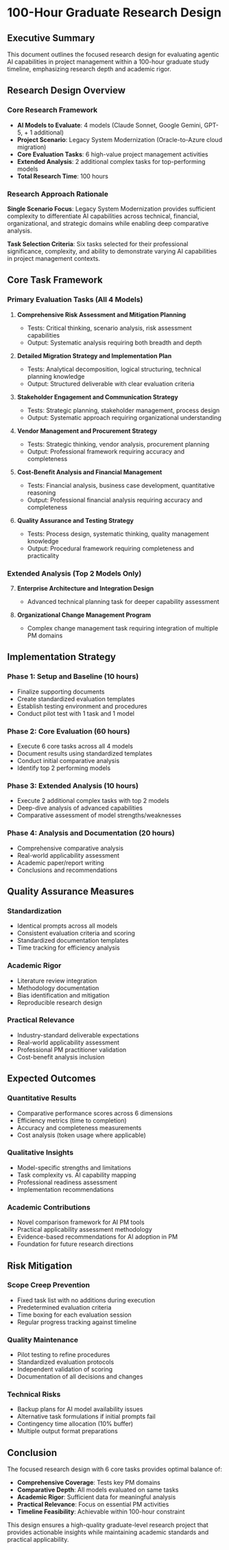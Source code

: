 # 100-Hour Graduate Research Design

## Executive Summary
This document outlines the focused research design for evaluating agentic AI capabilities in project management within a 100-hour graduate study timeline, emphasizing research depth and academic rigor.

## Research Design Overview

### Core Research Framework
- **AI Models to Evaluate**: 4 models (Claude Sonnet, Google Gemini, GPT-5, + 1 additional)
- **Project Scenario**: Legacy System Modernization (Oracle-to-Azure cloud migration)
- **Core Evaluation Tasks**: 6 high-value project management activities
- **Extended Analysis**: 2 additional complex tasks for top-performing models
- **Total Research Time**: 100 hours

### Research Approach Rationale
**Single Scenario Focus**: Legacy System Modernization provides sufficient complexity to differentiate AI capabilities across technical, financial, organizational, and strategic domains while enabling deep comparative analysis.

**Task Selection Criteria**: Six tasks selected for their professional significance, complexity, and ability to demonstrate varying AI capabilities in project management contexts.

## Core Task Framework

### Primary Evaluation Tasks (All 4 Models)
1. **Comprehensive Risk Assessment and Mitigation Planning**
   - Tests: Critical thinking, scenario analysis, risk assessment capabilities
   - Output: Systematic analysis requiring both breadth and depth

2. **Detailed Migration Strategy and Implementation Plan**
   - Tests: Analytical decomposition, logical structuring, technical planning knowledge
   - Output: Structured deliverable with clear evaluation criteria

3. **Stakeholder Engagement and Communication Strategy**
   - Tests: Strategic planning, stakeholder management, process design
   - Output: Systematic approach requiring organizational understanding

4. **Vendor Management and Procurement Strategy**
   - Tests: Strategic thinking, vendor analysis, procurement planning
   - Output: Professional framework requiring accuracy and completeness

5. **Cost-Benefit Analysis and Financial Management**
   - Tests: Financial analysis, business case development, quantitative reasoning
   - Output: Professional financial analysis requiring accuracy and completeness

6. **Quality Assurance and Testing Strategy**
   - Tests: Process design, systematic thinking, quality management knowledge
   - Output: Procedural framework requiring completeness and practicality

### Extended Analysis (Top 2 Models Only)
7. **Enterprise Architecture and Integration Design**
   - Advanced technical planning task for deeper capability assessment

8. **Organizational Change Management Program**
   - Complex change management task requiring integration of multiple PM domains

## Implementation Strategy

### Phase 1: Setup and Baseline (10 hours)
- Finalize supporting documents
- Create standardized evaluation templates
- Establish testing environment and procedures
- Conduct pilot test with 1 task and 1 model

### Phase 2: Core Evaluation (60 hours)
- Execute 6 core tasks across all 4 models
- Document results using standardized templates
- Conduct initial comparative analysis
- Identify top 2 performing models

### Phase 3: Extended Analysis (10 hours)
- Execute 2 additional complex tasks with top 2 models
- Deep-dive analysis of advanced capabilities
- Comparative assessment of model strengths/weaknesses

### Phase 4: Analysis and Documentation (20 hours)
- Comprehensive comparative analysis
- Real-world applicability assessment
- Academic paper/report writing
- Conclusions and recommendations

## Quality Assurance Measures

### Standardization
- Identical prompts across all models
- Consistent evaluation criteria and scoring
- Standardized documentation templates
- Time tracking for efficiency analysis

### Academic Rigor
- Literature review integration
- Methodology documentation
- Bias identification and mitigation
- Reproducible research design

### Practical Relevance
- Industry-standard deliverable expectations
- Real-world applicability assessment
- Professional PM practitioner validation
- Cost-benefit analysis inclusion

## Expected Outcomes

### Quantitative Results
- Comparative performance scores across 6 dimensions
- Efficiency metrics (time to completion)
- Accuracy and completeness measurements
- Cost analysis (token usage where applicable)

### Qualitative Insights
- Model-specific strengths and limitations
- Task complexity vs. AI capability mapping
- Professional readiness assessment
- Implementation recommendations

### Academic Contributions
- Novel comparison framework for AI PM tools
- Practical applicability assessment methodology
- Evidence-based recommendations for AI adoption in PM
- Foundation for future research directions

## Risk Mitigation

### Scope Creep Prevention
- Fixed task list with no additions during execution
- Predetermined evaluation criteria
- Time boxing for each evaluation session
- Regular progress tracking against timeline

### Quality Maintenance
- Pilot testing to refine procedures
- Standardized evaluation protocols
- Independent validation of scoring
- Documentation of all decisions and changes

### Technical Risks
- Backup plans for AI model availability issues
- Alternative task formulations if initial prompts fail
- Contingency time allocation (10% buffer)
- Multiple output format preparations

## Conclusion

The focused research design with 6 core tasks provides optimal balance of:
- **Comprehensive Coverage**: Tests key PM domains
- **Comparative Depth**: All models evaluated on same tasks
- **Academic Rigor**: Sufficient data for meaningful analysis
- **Practical Relevance**: Focus on essential PM activities
- **Timeline Feasibility**: Achievable within 100-hour constraint

This design ensures a high-quality graduate-level research project that provides actionable insights while maintaining academic standards and practical applicability.
